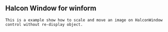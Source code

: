 ﻿## Halcon Window for winform

	This is a example show how to scale and move an image on HalconWindow control without re-display object.